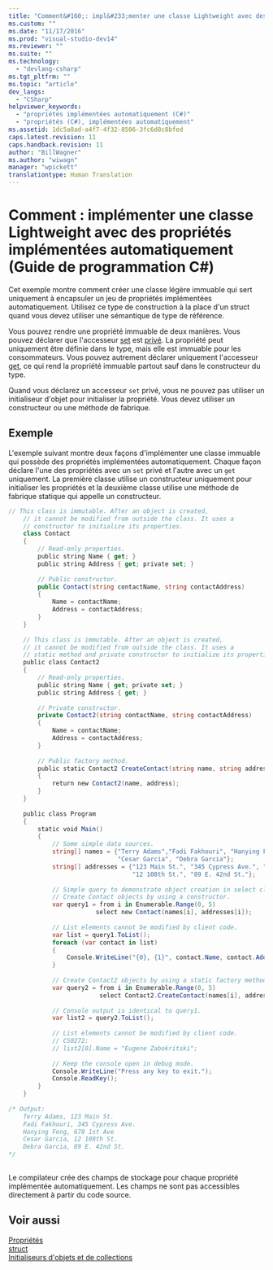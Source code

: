 ```yaml
---
title: "Comment&#160;: impl&#233;menter une classe Lightweight avec des propri&#233;t&#233;s impl&#233;ment&#233;es automatiquement (Guide de programmation&#160;C#) | Microsoft Docs"
ms.custom: ""
ms.date: "11/17/2016"
ms.prod: "visual-studio-dev14"
ms.reviewer: ""
ms.suite: ""
ms.technology: 
  - "devlang-csharp"
ms.tgt_pltfrm: ""
ms.topic: "article"
dev_langs: 
  - "CSharp"
helpviewer_keywords: 
  - "propriétés implémentées automatiquement (C#)"
  - "propriétés (C#), implémentées automatiquement"
ms.assetid: 1dc5a8ad-a4f7-4f32-8506-3fc6d8c8bfed
caps.latest.revision: 11
caps.handback.revision: 11
author: "BillWagner"
ms.author: "wiwagn"
manager: "wpickett"
translationtype: Human Translation
---
```

# Comment&#160;: impl&#233;menter une classe Lightweight avec des propri&#233;t&#233;s impl&#233;ment&#233;es automatiquement (Guide de programmation&#160;C#)
Cet exemple montre comment créer une classe légère immuable qui sert uniquement à encapsuler un jeu de propriétés implémentées automatiquement.  Utilisez ce type de construction à la place d'un struct quand vous devez utiliser une sémantique de type de référence.  
  
 Vous pouvez rendre une propriété immuable de deux manières.  Vous pouvez déclarer que l'accesseur [set](../../../csharp/language-reference/keywords/set.md) est [privé](../../../csharp/language-reference/keywords/private.md).  La propriété peut uniquement être définie dans le type, mais elle est immuable pour les consommateurs.  Vous pouvez autrement déclarer uniquement l'accesseur [get](../../../csharp/language-reference/keywords/get.md), ce qui rend la propriété immuable partout sauf dans le constructeur du type.  
  
 Quand vous déclarez un accesseur `set` privé, vous ne pouvez pas utiliser un initialiseur d'objet pour initialiser la propriété.  Vous devez utiliser un constructeur ou une méthode de fabrique.  
  
## Exemple  
 L'exemple suivant montre deux façons d'implémenter une classe immuable qui possède des propriétés implémentées automatiquement.  Chaque façon déclare l'une des propriétés avec un `set` privé et l'autre avec un `get` uniquement.  La première classe utilise un constructeur uniquement pour initialiser les propriétés et la deuxième classe utilise une méthode de fabrique statique qui appelle un constructeur.  
  
```c#  
// This class is immutable. After an object is created,   
    // it cannot be modified from outside the class. It uses a   
    // constructor to initialize its properties.   
    class Contact  
    {  
        // Read-only properties.   
        public string Name { get; }  
        public string Address { get; private set; }  
  
        // Public constructor.   
        public Contact(string contactName, string contactAddress)  
        {  
            Name = contactName;  
            Address = contactAddress;                 
        }  
    }  
  
    // This class is immutable. After an object is created,   
    // it cannot be modified from outside the class. It uses a   
    // static method and private constructor to initialize its properties.      
    public class Contact2  
    {  
        // Read-only properties.   
        public string Name { get; private set; }  
        public string Address { get; }  
  
        // Private constructor.   
        private Contact2(string contactName, string contactAddress)  
        {  
            Name = contactName;  
            Address = contactAddress;                 
        }  
  
        // Public factory method.   
        public static Contact2 CreateContact(string name, string address)  
        {  
            return new Contact2(name, address);  
        }  
    }  
  
    public class Program  
    {   
        static void Main()  
        {  
            // Some simple data sources.   
            string[] names = {"Terry Adams","Fadi Fakhouri", "Hanying Feng",   
                              "Cesar Garcia", "Debra Garcia"};  
            string[] addresses = {"123 Main St.", "345 Cypress Ave.", "678 1st Ave",  
                                  "12 108th St.", "89 E. 42nd St."};  
  
            // Simple query to demonstrate object creation in select clause.   
            // Create Contact objects by using a constructor.   
            var query1 = from i in Enumerable.Range(0, 5)  
                        select new Contact(names[i], addresses[i]);  
  
            // List elements cannot be modified by client code.   
            var list = query1.ToList();  
            foreach (var contact in list)  
            {  
                Console.WriteLine("{0}, {1}", contact.Name, contact.Address);  
            }  
  
            // Create Contact2 objects by using a static factory method.   
            var query2 = from i in Enumerable.Range(0, 5)  
                         select Contact2.CreateContact(names[i], addresses[i]);  
  
            // Console output is identical to query1.   
            var list2 = query2.ToList();  
  
            // List elements cannot be modified by client code.   
            // CS0272:   
            // list2[0].Name = "Eugene Zabokritski";   
  
            // Keep the console open in debug mode.  
            Console.WriteLine("Press any key to exit.");  
            Console.ReadKey();                  
        }  
    }  
  
/* Output:  
    Terry Adams, 123 Main St.  
    Fadi Fakhouri, 345 Cypress Ave.  
    Hanying Feng, 678 1st Ave  
    Cesar Garcia, 12 108th St.  
    Debra Garcia, 89 E. 42nd St.  
*/  
  
```  
  
 Le compilateur crée des champs de stockage pour chaque propriété implémentée automatiquement.  Les champs ne sont pas accessibles directement à partir du code source.  
  
## Voir aussi  
 [Propriétés](../../../csharp/programming-guide/classes-and-structs/properties.md)   
 [struct](../../../csharp/language-reference/keywords/struct.md)   
 [Initialiseurs d'objets et de collections](../../../csharp/programming-guide/classes-and-structs/object-and-collection-initializers.md)